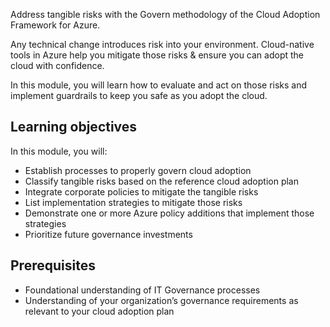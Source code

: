Address tangible risks with the Govern methodology of the Cloud Adoption Framework for Azure. 

Any technical change introduces risk into your environment. Cloud-native tools in Azure help you mitigate those risks & ensure you can adopt the cloud with confidence.

In this module, you will learn how to evaluate and act on those risks and implement guardrails to keep you safe as you adopt the cloud.

## Learning objectives

 In this module, you will:

- Establish processes to properly govern cloud adoption 
- Classify tangible risks based on the reference cloud adoption plan
- Integrate corporate policies to mitigate the tangible risks
- List implementation strategies to mitigate those risks
- Demonstrate one or more Azure policy additions that implement those strategies
- Prioritize future governance investments

## Prerequisites

- Foundational understanding of IT Governance processes
- Understanding of your organization’s governance requirements as relevant to your cloud adoption plan